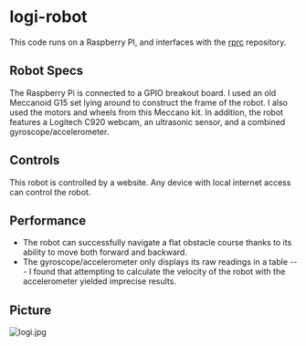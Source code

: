 # logi-robot
This code runs on a Raspberry PI, and interfaces with the [rprc](https://github.com/jcroskery/rprc/) repository.
## Robot Specs
The Raspberry Pi is connected to a GPIO breakout board. 
I used an old Meccanoid G15 set lying around to construct the frame of the robot. 
I also used the motors and wheels from this Meccano kit. 
In addition, the robot features a Logitech C920 webcam, an ultrasonic sensor, and a combined gyroscope/accelerometer.
## Controls
This robot is controlled by a website. Any device with local internet access can control the robot. 
## Performance
- The robot can successfully navigate a flat obstacle course thanks to its ability to move both forward and backward. 
- The gyroscope/accelerometer only displays its raw readings in a table --- I found that attempting to calculate the velocity of the robot with the accelerometer yielded imprecise results.
## Picture
![logi.jpg](https://github.com/jcroskery/logi-robot/blob/logi/logi.JPG?raw=true)
